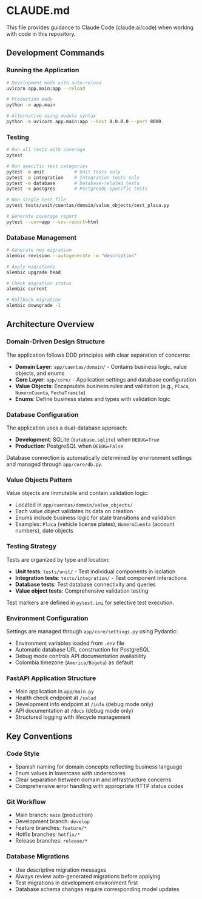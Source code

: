 # CLAUDE.md

This file provides guidance to Claude Code (claude.ai/code) when working with code in this repository.

## Development Commands

### Running the Application
```bash
# Development mode with auto-reload
uvicorn app.main:app --reload

# Production mode
python -m app.main

# Alternative using module syntax
python -m uvicorn app.main:app --host 0.0.0.0 --port 8000
```

### Testing
```bash
# Run all tests with coverage
pytest

# Run specific test categories
pytest -m unit           # Unit tests only
pytest -m integration    # Integration tests only
pytest -m database       # Database-related tests
pytest -m postgres       # PostgreSQL-specific tests

# Run single test file
pytest tests/unit/cuentas/domain/value_objects/test_placa.py

# Generate coverage report
pytest --cov=app --cov-report=html
```

### Database Management
```bash
# Generate new migration
alembic revision --autogenerate -m "description"

# Apply migrations
alembic upgrade head

# Check migration status
alembic current

# Rollback migration
alembic downgrade -1
```

## Architecture Overview

### Domain-Driven Design Structure
The application follows DDD principles with clear separation of concerns:

- **Domain Layer**: `app/cuentas/domain/` - Contains business logic, value objects, and enums
- **Core Layer**: `app/core/` - Application settings and database configuration
- **Value Objects**: Encapsulate business rules and validation (e.g., `Placa`, `NumeroCuenta`, `FechaTramite`)
- **Enums**: Define business states and types with validation logic

### Database Configuration
The application uses a dual-database approach:
- **Development**: SQLite (`database.sqlite`) when `DEBUG=True`
- **Production**: PostgreSQL when `DEBUG=False`

Database connection is automatically determined by environment settings and managed through `app/core/db.py`.

### Value Objects Pattern
Value objects are immutable and contain validation logic:
- Located in `app/cuentas/domain/value_objects/`
- Each value object validates its data on creation
- Enums include business logic for state transitions and validation
- Examples: `Placa` (vehicle license plates), `NumeroCuenta` (account numbers), date objects

### Testing Strategy
Tests are organized by type and location:
- **Unit tests**: `tests/unit/` - Test individual components in isolation
- **Integration tests**: `tests/integration/` - Test component interactions
- **Database tests**: Test database connectivity and queries
- **Value object tests**: Comprehensive validation testing

Test markers are defined in `pytest.ini` for selective test execution.

### Environment Configuration
Settings are managed through `app/core/settings.py` using Pydantic:
- Environment variables loaded from `.env` file
- Automatic database URL construction for PostgreSQL
- Debug mode controls API documentation availability
- Colombia timezone (`America/Bogota`) as default

### FastAPI Application Structure
- Main application in `app/main.py`
- Health check endpoint at `/salud`
- Development info endpoint at `/info` (debug mode only)
- API documentation at `/docs` (debug mode only)
- Structured logging with lifecycle management

## Key Conventions

### Code Style
- Spanish naming for domain concepts reflecting business language
- Enum values in lowercase with underscores
- Clear separation between domain and infrastructure concerns
- Comprehensive error handling with appropriate HTTP status codes

### Git Workflow
- Main branch: `main` (production)
- Development branch: `develop` 
- Feature branches: `feature/*`
- Hotfix branches: `hotfix/*`
- Release branches: `release/*`

### Database Migrations
- Use descriptive migration messages
- Always review auto-generated migrations before applying
- Test migrations in development environment first
- Database schema changes require corresponding model updates